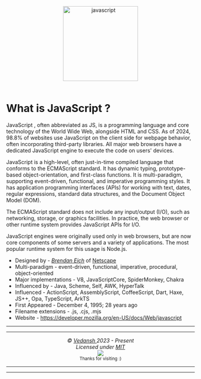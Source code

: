 <div align="center">
    <img 
        src="https://cdn.jsdelivr.net/gh/offensive-vk/Icons@master/javascript/javascript-original.svg" 
        height=200 
        width=200 
        alt="javascript" 
    ><br /><br />
</div>

# **What is JavaScript** ?

JavaScript , often abbreviated as JS, is a programming language and core technology of the World Wide Web, alongside HTML and CSS. As of 2024, 98.8% of websites use JavaScript on the client side for webpage behavior, often incorporating third-party libraries. All major web browsers have a dedicated JavaScript engine to execute the code on users' devices.

JavaScript is a high-level, often just-in-time compiled language that conforms to the ECMAScript standard. It has dynamic typing, prototype-based object-orientation, and first-class functions. It is multi-paradigm, supporting event-driven, functional, and imperative programming styles. It has application programming interfaces (APIs) for working with text, dates, regular expressions, standard data structures, and the Document Object Model (DOM).

The ECMAScript standard does not include any input/output (I/O), such as networking, storage, or graphics facilities. In practice, the web browser or other runtime system provides JavaScript APIs for I/O.

JavaScript engines were originally used only in web browsers, but are now core components of some servers and a variety of applications. The most popular runtime system for this usage is Node.js.

- Designed by - [*Brendan Eich*](https://en.wikipedia.org/wiki/Brendan_Eich) of [Netscape](https://en.wikipedia.org/wiki/Netscape)
- Multi-paradigm - event-driven, functional, imperative, procedural, object-oriented
- Major implementations - V8, JavaScriptCore, SpiderMonkey, Chakra
- Influenced by - Java, Scheme, Self, AWK, HyperTalk
- Influenced - ActionScript, AssemblyScript, CoffeeScript, Dart, Haxe, JS++, Opa, TypeScript, ArkTS
- First Appeared - December 4, 1995; 28 years ago
- Filename extensions - .js, .cjs, .mjs
- Website - <https://developer.mozilla.org/en-US/docs/Web/javascript>

***
***

<p align="center">
  <i>&copy; <a href="https://github.com/offensive-vk/">Vedansh </a> 2023 - Present</i><br>
  <i>Licensed under <a href="https://mit-license.org/">MIT</a></i><br>
  <a href="https://github.com/npm-run-test"><img src="https://i.ibb.co/4KtpYxb/octocat-clean-mini.png" /></a><br>
  <sup>Thanks for visiting :)</sup>
</p>

***
***